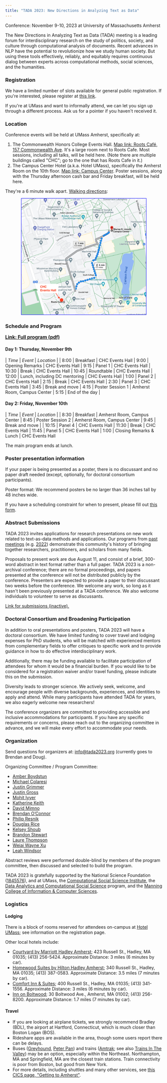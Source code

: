 ```yaml
---
title: "TADA 2023: New Directions in Analyzing Text as Data"
---
```


Conference: November 9-10, 2023 at University of Massachusetts Amherst

The New Directions in Analyzing Text as Data (TADA) meeting is a leading forum for interdisciplinary research on the study of politics, society, and culture through computational analysis of documents. Recent advances in NLP have the potential to revolutionize how we study human society. But using these tools effectively, reliably, and equitably requires continuous dialog between experts across computational methods, social sciences, and the humanities. 



### Registration

We have a limited number of slots available for general public registration.
If you're interested, please register at [this link](https://umass.irisregistration.com/Form/TADA).

If you're at UMass and want to informally attend, we can let you sign up through a different process.  Ask us for a pointer if you haven't received it.

### Location

Conference events will be held at UMass Amherst, specifically at:

1. The Commonwealth Honors College Events Hall.  [Map link: Roots Café, 157 Commonwealth Ave](https://maps.app.goo.gl/axc9LzLyJ7DMM8QY9).  It's a large room next to Roots Cafe.  Most sessions, including all talks, will be held here.   (Note there are multiple buildings called "CHC"; go to the one that has Roots Cafe in it.)
2. The Campus Center Hotel (a.k.a. Hotel UMass), specifically the Amherst Room on the 10th floor.  [Map link: Campus Center](https://maps.app.goo.gl/AmKDqGrUH8gP2cre6).  Poster sessions, along with the Thursday afternoon cash bar and Friday breakfast, will be held here.

They're a 6 minute walk apart. [Walking directions](https://goo.gl/maps/BuBRHGKQNfsCNnvE6):

<center><a href="https://goo.gl/maps/BuBRHGKQNfsCNnvE6"><img style="max-width:400px; border: 1px solid blue;" src="assets/map_edited.png"/></a></center>

### Schedule and Program

<a style="font-size:110%; font-weight: bold" href="assets/program.pdf">Link: Full program (pdf)</a>

#### Day 1: Thursday, November 9th

| *Time* | *Event* | *Location* |
| 8:00	| Breakfast | CHC Events Hall
| 9:00	| Opening Remarks | CHC Events Hall
| 9:15	| Panel 1 | CHC Events Hall
| 10:30	| Break | CHC Events Hall
| 10:45	| Roundtable | CHC Events Hall
| 12:00	| Lunch, including DC mentoring | CHC Events Hall
| 1:00	| Panel 2 | CHC Events Hall
| 2:15	| Break | CHC Events Hall
| 2:30	| Panel 3 | CHC Events Hall
| 3:45	| Break and move
| 4:15 | Poster Session 1 | Amherst Room, Campus Center
| 5:15	| End of the day |


#### Day 2: Friday, November 10th

| *Time* | *Event* | *Location* |
| 8:30	| Breakfast | Amherst Room, Campus Center
| 8:45	| Poster Session 2 | Amherst Room, Campus Center
| 9:45 | Break and move |
| 10:15 | Panel 4 | CHC Events Hall
| 11:30	| Break | CHC Events Hall
| 11:45	| Panel 5 | CHC Events Hall
|  1:00 | Closing Remarks & Lunch | CHC Events Hall

The main program ends at lunch.  


<!--
### Key Dates

- Submission deadline: **August 11th** (extended; orginally was Aug. 4)
- Notification of acceptance: Week of August 28th
- Registration opens: September 5th
- Papers circulated to discussants: October 26th
- Conference: November 9th and 10th
-->

### Poster presentation information

If your paper is being presented as a poster, there is no discussant and no paper draft needed (except, optionally, for doctoral consortium participants).

Poster format: We recommend posters be no larger than 36 inches tall by 48 inches wide.

If you have a scheduling constraint for when to present, please fill out [this form](https://docs.google.com/forms/d/e/1FAIpQLSdvPC3tNYyoRNL_FjVsr59e1MafcDTj_SiG8Hn_3WxlvoFyZQ/viewform?usp=sf_link).


### Abstract Submissions

TADA 2023 invites applications for research presentations on new work related to text-as-data methods and applications. Our programs from [past meetings](https://textasdata.github.io/events/) (e.g. [2022](https://tada2022.org/)) demonstrate this community's history of bringing together researchers, practitioners, and scholars from many fields.

Proposals to present work are due August 11, and consist of a brief, 300-word abstract in text format rather than a full paper.  TADA 2023 is a non-archival conference; there are no formal proceedings, and papers presented at the conference will not be distributed publicly by the conference. Presenters are expected to provide a paper to their discussant two weeks before the conference. We welcome any work, so long as it hasn't been previously presented at a TADA conference. We also welcome individuals to volunteer to serve as discussants.

[Link for submissions (inactive).](https://docs.google.com/forms/d/e/1FAIpQLSfpsWgM44dfn3HRrQVq3uGXstBvRN6rbuO8gJLchMVYApcaww/viewform?usp=sf_link)

### Doctoral Consortium and Broadening Participation

In addition to oral presentations and posters, TADA 2023 will have a doctoral consortium. We have limited funding to cover travel and lodging expenses for PhD students, who will be matched with experienced mentors from complementary fields to offer critiques to specific work and to provide guidance in how to do effective interdisciplinary work.

Additionally, there may be funding available to facilitate participation of attendees for whom it would be a financial burden.  If you would like to be considered for a registration waiver and/or travel funding, please indicate this on the submission.

Diversity leads to stronger science. We actively seek, welcome, and encourage people with diverse backgrounds, experiences, and identities to apply and attend. While many participants have attended TADA for years, we also eagerly welcome new researchers!

The conference organizers are committed to providing accessible and inclusive accommodations for participants. If you have any specific requirements or concerns, please reach out to the organizing committee in advance, and we will make every effort to accommodate your needs.

### Organization

Send questions for organizers at: <a href="mailto:info@tada2023.org">info@tada2023.org</a> (currently goes to Brendan and Doug).

Organizing Committee / Program Committee:

 - [Amber Boydstun](http://www.amber-boydstun.com/)
 - [Michael Colaresi](http://michaelcolaresi.com/)
 - [Justin Grimmer](https://www.justingrimmer.org/)
 - [Justin Gross](http://justinhgross.com/)
 - [Mohit Iyyer](https://people.cs.umass.edu/~miyyer/)
 - [Katherine Keith](https://kakeith.github.io/)
 - [David Mimno](https://mimno.infosci.cornell.edu/)
 - [Brendan O’Connor](http://brenocon.com/)
 - [Philip Resnik](http://users.umiacs.umd.edu/~resnik/)
 - [Douglas Rice](http://douglas-rice.net/)
 - [Kelsey Shoub](https://www.kelseyshoub.com/)
 - [Brandon Stewart](https://scholar.princeton.edu/bstewart)
 - [Laure Thompson](https://people.cs.umass.edu/~laurejt/)
 - [Weiai Wayne Xu](https://curiositybits.cc/)
 - [Leah Windsor](https://www.thewordwitch.dev/home)

Abstract reviews were performed double-blind by members of the program
committee, then discussed and selected to build the program.

TADA 2023 is gratefully supported by 
the National Science Foundation ([1845576](https://www.nsf.gov/awardsearch/showAward?AWD_ID=1845576)),
and at UMass,
the [Computational Social Science Institute](https://www.cssi.umass.edu/),
the [Data Analytics and Computational Social Science](https://www.umass.edu/social-sciences/academics/dacss) program,
and the [Manning College of Information & Computer Sciences](https://www.cics.umass.edu/).



### Logistics

#### Lodging
There is a block of rooms reserved for attendees on-campus at [Hotel UMass](https://hotelumass.com/); see information on the registration page.

Other local hotels include:
- [Courtyard by Marriott Hadley Amherst](https://www.marriott.com/en-us/hotels/bdlhd-courtyard-hadley-amherst/overview/?scid=f2ae0541-1279-4f24-b197-a979c79310b0); 423 Russell St., Hadley, MA 01035; (413) 256-5424.  Approximate Distance: 3 miles (6 minutes by car).
- [Homewood Suites by Hilton Hadley Amherst](https://www.hilton.com/en/hotels/bdlhahw-homewood-suites-hadley-amherst/?SEO_id=GMB-AMER-HW-BDLHAHW&y_source=1_MTIyMDc5NzEtNzE1LWxvY2F0aW9uLndlYnNpdGU%3D); 340 Russell St., Hadley, MA 01035; (413) 387-0583.  Approximate Distance: 3.5 miles (7 minutes by car).
- [Comfort Inn & Suites](https://www.choicehotels.com/massachusetts/hadley/comfort-inn-hotels/ma263?mc=llgoxxpx); 400 Russell St., Hadley, MA 01035; (413) 341-1556.  Approximate Distance: 3 miles (6 minutes by car).
- [Inn on Boltwood](https://www.innonboltwood.com/); 30 Boltwood Ave., Amherst, MA 01002; (413) 256-8200.  Approximate Distance: 1.7 miles (7 minutes by car).


#### Travel

 - If you are looking at airplane tickets, we strongly recommend Bradley (BDL), the airport at Hartford, Connecticut, which is much closer than Boston Logan (BOS).  
 - Rideshare apps are available in the area, though some users report there can be delays.
 - Buses ([Greyhound](https://www.greyhound.com/), [Peter Pan](https://peterpanbus.com/)) and trains ([Amtrak](https://www.amtrak.com/); see also [Trains In The Valley](https://trainsinthevalley.org/travel-options/)) may be an option, especially within the Northeast.  Northampton, MA and Springfield, MA are the closest train stations. Train connectivity is poor from Boston, but good from New York.
 - For more details, including shuttles and many other services, see [this CICS page, "Getting to Amherst"](https://www.cics.umass.edu/grads/arriving-amherst).



